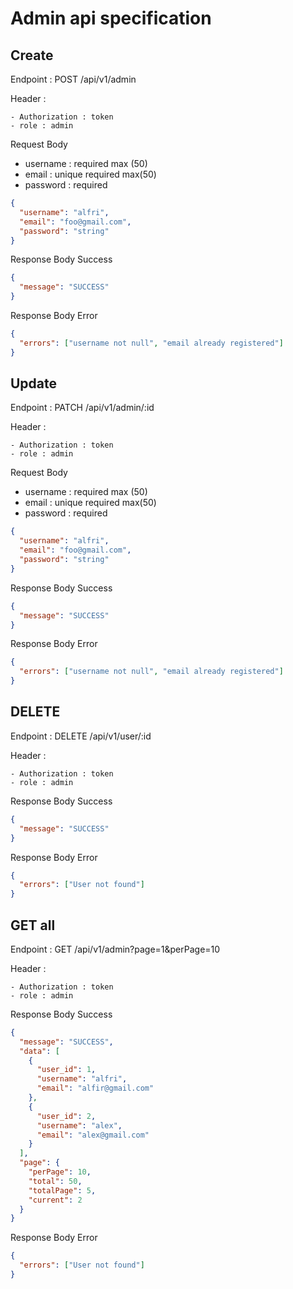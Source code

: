 # Admin api specification

## Create

Endpoint : POST /api/v1/admin

Header :

    - Authorization : token
    - role : admin

Request Body

- username : required max (50)
- email : unique required max(50)
- password : required

```json
{
  "username": "alfri",
  "email": "foo@gmail.com",
  "password": "string"
}
```

Response Body Success

```json
{
  "message": "SUCCESS"
}
```

Response Body Error

```json
{
  "errors": ["username not null", "email already registered"]
}
```

## Update

Endpoint : PATCH /api/v1/admin/:id

Header :

    - Authorization : token
    - role : admin

Request Body

- username : required max (50)
- email : unique required max(50)
- password : required

```json
{
  "username": "alfri",
  "email": "foo@gmail.com",
  "password": "string"
}
```

Response Body Success

```json
{
  "message": "SUCCESS"
}
```

Response Body Error

```json
{
  "errors": ["username not null", "email already registered"]
}
```

## DELETE

Endpoint : DELETE /api/v1/user/:id

Header :

    - Authorization : token
    - role : admin

Response Body Success

```json
{
  "message": "SUCCESS"
}
```

Response Body Error

```json
{
  "errors": ["User not found"]
}
```

## GET all

Endpoint : GET /api/v1/admin?page=1&perPage=10

Header :

    - Authorization : token
    - role : admin

Response Body Success

```json
{
  "message": "SUCCESS",
  "data": [
    {
      "user_id": 1,
      "username": "alfri",
      "email": "alfir@gmail.com"
    },
    {
      "user_id": 2,
      "username": "alex",
      "email": "alex@gmail.com"
    }
  ],
  "page": {
    "perPage": 10,
    "total": 50,
    "totalPage": 5,
    "current": 2
  }
}
```

Response Body Error

```json
{
  "errors": ["User not found"]
}
```
